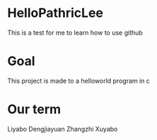 # HelloPathricLee
This is a test for me to learn how to use github
# Goal
This project is made to a helloworld program in c
# Our term
Liyabo
Dengjiayuan
Zhangzhi
Xuyabo
